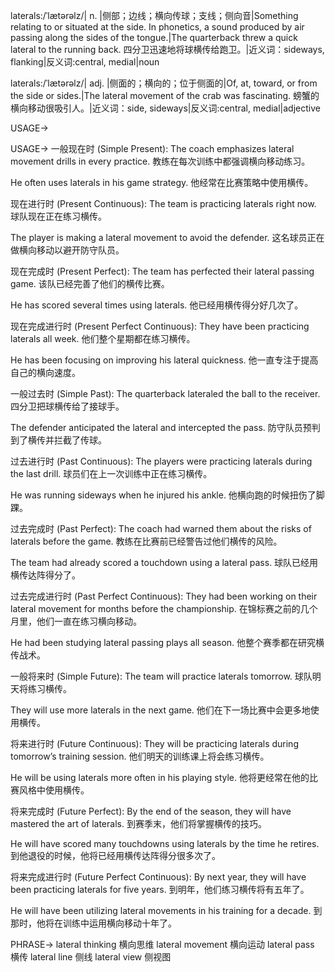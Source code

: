 laterals:/ˈlætərəlz/| n. |侧部；边线；横向传球；支线；侧向音|Something relating to or situated at the side. In phonetics, a sound produced by air passing along the sides of the tongue.|The quarterback threw a quick lateral to the running back. 四分卫迅速地将球横传给跑卫。|近义词：sideways, flanking|反义词:central, medial|noun

laterals:/ˈlætərəlz/| adj. |侧面的；横向的；位于侧面的|Of, at, toward, or from the side or sides.|The lateral movement of the crab was fascinating.  螃蟹的横向移动很吸引人。|近义词：side, sideways|反义词:central, medial|adjective


USAGE->

USAGE->
一般现在时 (Simple Present):
The coach emphasizes lateral movement drills in every practice. 教练在每次训练中都强调横向移动练习。

He often uses laterals in his game strategy. 他经常在比赛策略中使用横传。


现在进行时 (Present Continuous):
The team is practicing laterals right now. 球队现在正在练习横传。

The player is making a lateral movement to avoid the defender.  这名球员正在做横向移动以避开防守队员。


现在完成时 (Present Perfect):
The team has perfected their lateral passing game.  该队已经完善了他们的横传比赛。

He has scored several times using laterals. 他已经用横传得分好几次了。


现在完成进行时 (Present Perfect Continuous):
They have been practicing laterals all week.  他们整个星期都在练习横传。

He has been focusing on improving his lateral quickness. 他一直专注于提高自己的横向速度。


一般过去时 (Simple Past):
The quarterback lateraled the ball to the receiver. 四分卫把球横传给了接球手。

The defender anticipated the lateral and intercepted the pass.  防守队员预判到了横传并拦截了传球。


过去进行时 (Past Continuous):
The players were practicing laterals during the last drill. 球员们在上一次训练中正在练习横传。

He was running sideways when he injured his ankle. 他横向跑的时候扭伤了脚踝。


过去完成时 (Past Perfect):
The coach had warned them about the risks of laterals before the game. 教练在比赛前已经警告过他们横传的风险。

The team had already scored a touchdown using a lateral pass.  球队已经用横传达阵得分了。


过去完成进行时 (Past Perfect Continuous):
They had been working on their lateral movement for months before the championship.  在锦标赛之前的几个月里，他们一直在练习横向移动。

He had been studying lateral passing plays all season. 他整个赛季都在研究横传战术。


一般将来时 (Simple Future):
The team will practice laterals tomorrow. 球队明天将练习横传。

They will use more laterals in the next game. 他们在下一场比赛中会更多地使用横传。


将来进行时 (Future Continuous):
They will be practicing laterals during tomorrow’s training session.  他们明天的训练课上将会练习横传。

He will be using laterals more often in his playing style. 他将更经常在他的比赛风格中使用横传。


将来完成时 (Future Perfect):
By the end of the season, they will have mastered the art of laterals. 到赛季末，他们将掌握横传的技巧。

He will have scored many touchdowns using laterals by the time he retires. 到他退役的时候，他将已经用横传达阵得分很多次了。


将来完成进行时 (Future Perfect Continuous):
By next year, they will have been practicing laterals for five years. 到明年，他们练习横传将有五年了。

He will have been utilizing lateral movements in his training for a decade. 到那时，他将在训练中运用横向移动十年了。


PHRASE->
lateral thinking 横向思维
lateral movement 横向运动
lateral pass 横传
lateral line 侧线
lateral view 侧视图
